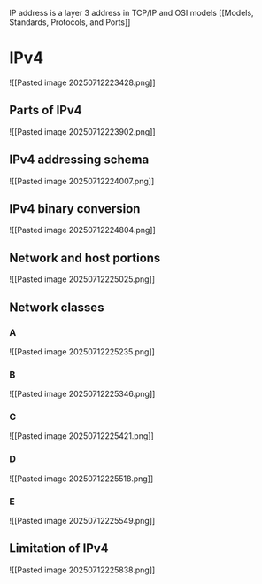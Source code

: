 IP address is a layer 3 address in TCP/IP and OSI models [[Models, Standards, Protocols, and Ports]]
# IPv4
![[Pasted image 20250712223428.png]]
## Parts of IPv4
![[Pasted image 20250712223902.png]]
## IPv4 addressing schema
![[Pasted image 20250712224007.png]]
## IPv4 binary conversion
![[Pasted image 20250712224804.png]]
## Network and host portions
![[Pasted image 20250712225025.png]]
## Network classes
### A
![[Pasted image 20250712225235.png]]
### B
![[Pasted image 20250712225346.png]]
### C
![[Pasted image 20250712225421.png]]
### D
![[Pasted image 20250712225518.png]]
### E
![[Pasted image 20250712225549.png]]
## Limitation of IPv4
![[Pasted image 20250712225838.png]]
